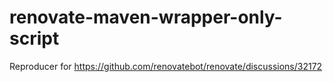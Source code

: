# renovate-maven-wrapper-only-script
Reproducer for https://github.com/renovatebot/renovate/discussions/32172
